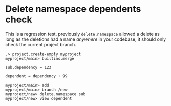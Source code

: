 <!-- https://github.com/unisonweb/unison/issues/4997 -->

# Delete namespace dependents check

This is a regression test, previously `delete.namespace` allowed a delete as long as the deletions had a name _anywhere_ in your codebase, it should only check the current project branch.

```ucm:hide
.> project.create-empty myproject
myproject/main> builtins.merge
```

```unison
sub.dependency = 123

dependent = dependency + 99
```

```ucm
myproject/main> add
myproject/main> branch /new
myproject/new> delete.namespace sub
myproject/new> view dependent
```
